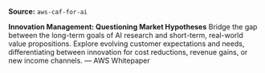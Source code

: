 **Source:** `aws-caf-for-ai`

**Innovation Management: Questioning Market Hypotheses**
Bridge the gap between the long-term goals of AI research and short-term, real-world value propositions. Explore evolving customer expectations and needs, differentiating between innovation for cost reductions, revenue gains, or new income channels. — AWS Whitepaper
